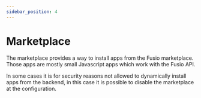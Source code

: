 ```yaml
---
sidebar_position: 4
---
```


# Marketplace

The marketplace provides a way to install apps from the Fusio marketplace. Those apps are mostly
small Javascript apps which work with the Fusio API. 

In some cases it is for security reasons not allowed to dynamically install apps from the backend,
in this case it is possible to disable the marketplace at the configuration.
